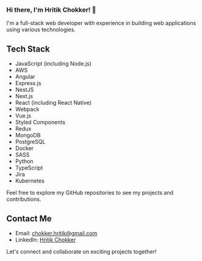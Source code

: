 ### Hi there, I'm Hritik Chokker! 👋

I'm a full-stack web developer with experience in building web applications using various technologies.

## Tech Stack

- JavaScript (including Node.js)
- AWS
- Angular
- Express.js
- NestJS
- Next.js
- React (including React Native)
- Webpack
- Vue.js
- Styled Components
- Redux
- MongoDB
- PostgreSQL
- Docker
- SASS
- Python
- TypeScript
- Jira
- Kubernetes

Feel free to explore my GitHub repositories to see my projects and contributions.

## Contact Me

- Email: [chokker.hritik@gmail.com](mailto:chokker.hritik@gmail.com)
- LinkedIn: [Hritik Chokker](https://www.linkedin.com/in/hritik-chokker-0370ab146/)

Let's connect and collaborate on exciting projects together!

